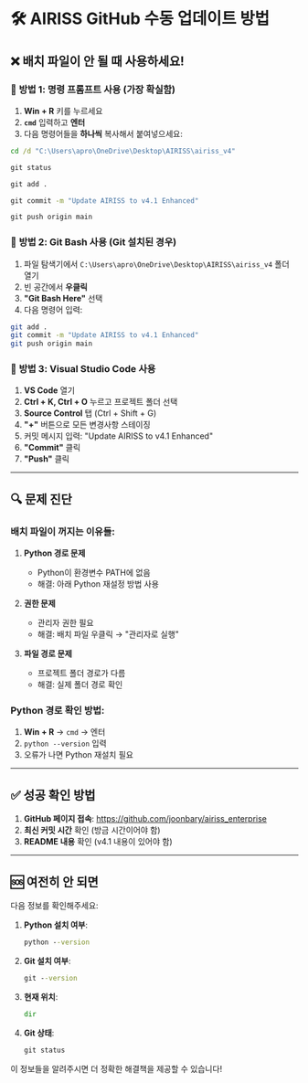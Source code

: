 # 🛠️ AIRISS GitHub 수동 업데이트 방법

## ❌ 배치 파일이 안 될 때 사용하세요!

### 🥇 **방법 1: 명령 프롬프트 사용 (가장 확실함)**

1. **Win + R** 키를 누르세요
2. **`cmd`** 입력하고 **엔터**
3. 다음 명령어들을 **하나씩** 복사해서 붙여넣으세요:

```cmd
cd /d "C:\Users\apro\OneDrive\Desktop\AIRISS\airiss_v4"
```

```cmd
git status
```

```cmd
git add .
```

```cmd
git commit -m "Update AIRISS to v4.1 Enhanced"
```

```cmd
git push origin main
```

### 🥈 **방법 2: Git Bash 사용 (Git 설치된 경우)**

1. 파일 탐색기에서 `C:\Users\apro\OneDrive\Desktop\AIRISS\airiss_v4` 폴더 열기
2. 빈 공간에서 **우클릭**
3. **"Git Bash Here"** 선택
4. 다음 명령어 입력:

```bash
git add .
git commit -m "Update AIRISS to v4.1 Enhanced"
git push origin main
```

### 🥉 **방법 3: Visual Studio Code 사용**

1. **VS Code** 열기
2. **Ctrl + K, Ctrl + O** 누르고 프로젝트 폴더 선택
3. **Source Control** 탭 (Ctrl + Shift + G)
4. **"+"** 버튼으로 모든 변경사항 스테이징
5. 커밋 메시지 입력: "Update AIRISS to v4.1 Enhanced"
6. **"Commit"** 클릭
7. **"Push"** 클릭

---

## 🔍 **문제 진단**

### **배치 파일이 꺼지는 이유들:**

1. **Python 경로 문제**
   - Python이 환경변수 PATH에 없음
   - 해결: 아래 Python 재설정 방법 사용

2. **권한 문제**
   - 관리자 권한 필요
   - 해결: 배치 파일 우클릭 → "관리자로 실행"

3. **파일 경로 문제**
   - 프로젝트 폴더 경로가 다름
   - 해결: 실제 폴더 경로 확인

### **Python 경로 확인 방법:**

1. **Win + R** → `cmd` → 엔터
2. `python --version` 입력
3. 오류가 나면 Python 재설치 필요

---

## ✅ **성공 확인 방법**

1. **GitHub 페이지 접속**: https://github.com/joonbary/airiss_enterprise
2. **최신 커밋 시간** 확인 (방금 시간이어야 함)
3. **README 내용** 확인 (v4.1 내용이 있어야 함)

---

## 🆘 **여전히 안 되면**

다음 정보를 확인해주세요:

1. **Python 설치 여부**:
   ```cmd
   python --version
   ```

2. **Git 설치 여부**:
   ```cmd
   git --version
   ```

3. **현재 위치**:
   ```cmd
   dir
   ```

4. **Git 상태**:
   ```cmd
   git status
   ```

이 정보들을 알려주시면 더 정확한 해결책을 제공할 수 있습니다!
